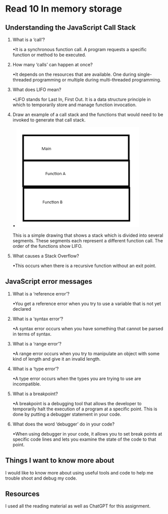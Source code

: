 # Read 10 In memory storage

## Understanding the JavaScript Call Stack

1. What is a ‘call’?

    •It is a synchronous function call. A program requests a specific function or method to be executed.

2. How many ‘calls’ can happen at once?

    •It depends on the resources that are available. One during single-threaded programming or multiple during multi-threaded programming.

3. What does LIFO mean?

    •LIFO stands for Last In, First Out. It is a data structure principle in which to temporarily store and manage function invocation.

4. Draw an example of a call stack and the functions that would need to be invoked to generate that call stack.

    • ![Image of a call stack](img/stack.png)	 

    This is a simple drawing that shows a stack which is divided into several segments. These segments each represent a different function call. The order of the functions show LIFO.

5. What causes a Stack Overflow?

    •This occurs when there is a recursive function without an exit point.

## JavaScript error messages

1. What is a ‘reference error’?

    •You get a reference error when you try to use a variable that is not yet declared

2. What is a ‘syntax error’?

    •A syntax error occurs when you have something that cannot be parsed in terms of syntax.

3. What is a ‘range error’?

    •A range error occurs when you try to manipulate an object with some kind of length and give it an invalid length.

4. What is a ‘type error’?

    •A type error occurs when the types you are trying to use are incompatible.

5. What is a breakpoint?

    •A breakpoint is a debugging tool that allows the developer to temporarily halt the execution of a program at a specific point. This is done by putting a debugger statement in your code.

6. What does the word ‘debugger’ do in your code?

    •When using debugger in your code, it allows you to set break points at specific code lines and lets you examine the state of the code to that point.

## Things I want to know more about

I would like to know more about using useful tools and code to help me trouble shoot and debug my code.

## Resources

I used all the reading material as well as ChatGPT for this assignment. 
